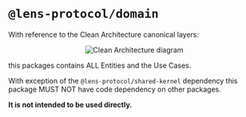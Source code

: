 # `@lens-protocol/domain`

With reference to the Clean Architecture canonical layers:

<p align="center">
  <img src="https://blog.cleancoder.com/uncle-bob/images/2012-08-13-the-clean-architecture/CleanArchitecture.jpg" alt="Clean Architecture diagram">
</p>

this packages contains ALL Entities and the Use Cases.

With exception of the `@lens-protocol/shared-kernel` dependency this package MUST NOT have code dependency on other packages.

**It is not intended to be used directly.**
